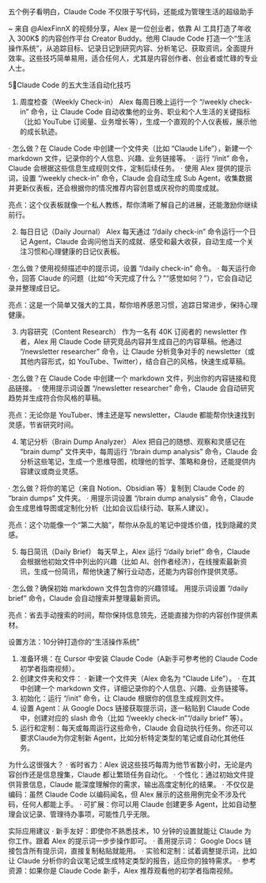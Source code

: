 

五个例子看明白，Claude Code 不仅限于写代码，还能成为管理生活的超级助手

~ 来自 
@AlexFinnX
 的视频分享，Alex 是一位创业者，依靠 AI 工具打造了年收入 300K$ 的内容创作平台 Creator Buddy。他用 Claude Code 打造一个“生活操作系统”，从追踪目标、记录日记到研究内容、分析笔记、获取资讯，全面提升效率。这些技巧简单易用，适合任何人，尤其是内容创作者、创业者或忙碌的专业人士。

5⃣Claude Code 的五大生活自动化技巧

1. 周度检查（Weekly Check-in）
Alex 每周日晚上运行一个 “/weekly check-in” 命令，让 Claude Code 自动收集他的业务、职业和个人生活的关键指标（比如 YouTube 订阅量、业务增长等），生成一个直观的个人仪表板，展示他的成长轨迹。

· 怎么做？在 Claude Code 中创建一个文件夹（比如 “Claude Life”），新建一个 markdown 文件，记录你的个人信息、兴趣、业务链接等。
· 运行 “/init” 命令，Claude 会根据这些信息生成规则文件，定制后续任务。
· 使用 Alex 提供的提示词，设置 “/weekly check-in” 命令，Claude 会自动生成 Sub Agent，收集数据并更新仪表板，还会根据你的情况推荐内容创意或庆祝你的周度成就。

亮点：这个仪表板就像一个私人教练，帮你清晰了解自己的进展，还能激励你继续前行。

2. 每日日记（Daily Journal）
Alex 每天通过 “/daily check-in” 命令运行一个日记 Agent，Claude 会询问他当天的成就、感受和最大收获，自动生成一个关注习惯和心理健康的日记仪表板。

· 怎么做？使用视频描述中的提示词，设置 “/daily check-in” 命令。
· 每天运行命令，回答 Claude 的问题（比如“今天完成了什么？”“感觉如何？”），它会自动记录并整理成日记。

亮点：这是一个简单又强大的工具，帮你培养感恩习惯，追踪日常进步，保持心理健康。

3. 内容研究（Content Research）
作为一名有 40K 订阅者的 newsletter 作者，Alex 用 Claude Code 研究竞品内容并生成自己的内容草稿。他通过 “/newsletter researcher” 命令，让 Claude 分析竞争对手的 newsletter（或其他内容形式，如 YouTube、Twitter），结合自己的风格，快速生成草稿。

· 怎么做？在 Claude Code 中创建一个 markdown 文件，列出你的内容链接和竞品链接。
· 使用提示词设置 “/newsletter researcher” 命令，Claude 会自动研究趋势并生成符合你风格的草稿。

亮点：无论你是 YouTuber、博主还是写 newsletter，Claude 都能帮你快速找到灵感，节省研究时间。

4. 笔记分析（Brain Dump Analyzer）
Alex 把自己的随想、观察和灵感记在 “brain dump” 文件夹中，每周运行 “/brain dump analysis” 命令，Claude 会分析这些笔记，生成一个思维导图，梳理他的哲学、策略和身份，还能提供内容建议或商业灵感。

· 怎么做？将你的笔记（来自 Notion、Obsidian 等）复制到 Claude Code 的 “brain dumps” 文件夹。
· 用提示词设置 “/brain dump analysis” 命令，Claude 会生成思维导图或定制化分析（比如会议后续行动、联系人建议）。

亮点：这个功能像一个“第二大脑”，帮你从杂乱的笔记中提炼价值，找到隐藏的灵感。

5. 每日简讯（Daily Brief）
每天早上，Alex 运行 “/daily brief” 命令，Claude 会根据他初始文件中列出的兴趣（比如 AI、创作者经济），在线搜索最新资讯，生成一份简讯，帮他快速了解行业动态，还能为内容创作提供灵感。

· 怎么做？确保初始 markdown 文件包含你的兴趣领域。
用提示词设置 “/daily brief” 命令，Claude 会自动搜索并整理最新资讯。

亮点：省去手动搜索的时间，帮你保持信息领先，还能直接为你的内容创作提供素材。

设置方法：10分钟打造你的“生活操作系统”

1. 准备环境：在 Cursor 中安装 Claude Code（A新手可参考他的 Claude Code 初学者指南视频）。
2. 创建文件夹和文件：
  · 新建一个文件夹（Alex 命名为 “Claude Life”）。
  · 在其中创建一个 markdown 文件，详细记录你的个人信息、兴趣、业务链接等。
3. 初始化：运行 “/init” 命令，让 Claude 根据你的信息生成规则文件。
4. 设置 Agent：从 Google Docs 链接获取提示词，逐一粘贴到 Claude Code 中，创建对应的 slash 命令（比如 “/weekly check-in”“/daily brief” 等）。
5. 运行和定制：每天或每周运行这些命令，Claude 会自动执行任务。你还可以要求Claude为你定制新 Agent，比如分析特定类型的笔记或自动化其他任务。

为什么这很强大？
· 省时省力：Alex 说这些技巧每周为他节省数小时，无论是内容创作还是信息搜集，Claude 都让繁琐任务自动化。
· 个性化：通过初始文件提供背景信息，Claude 能深度理解你的需求，输出高度定制化的结果。
· 不仅仅是编码：虽然 Claude Code 以编码闻名，但 Alex 展示的这些用例完全不涉及代码，任何人都能上手。
· 可扩展：你可以用 Claude 创建更多 Agent，比如自动整理会议记录、管理待办事项，可能性几乎无限。

实际应用建议
· 新手友好：即使你不熟悉技术，10 分钟的设置就能让 Claude 为你工作。跟着 Alex 的提示词一步步操作即可。
· 善用提示词： Google Docs 链接包含所有提示词，直接复制粘贴就能用。
· 实验和定制：试着调整提示词，比如让 Claude 分析你的会议笔记或生成特定类型的报告，适应你的独特需求。
· 参考资源：如果你是 Claude Code 新手，Alex 推荐观看他的初学者指南视频。
